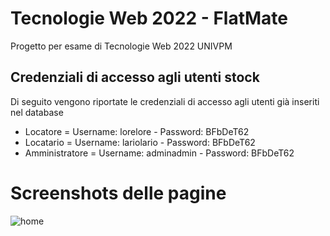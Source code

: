 # Tecnologie Web 2022 - FlatMate
Progetto per esame di Tecnologie Web 2022 UNIVPM

## Credenziali di accesso agli utenti stock
Di seguito vengono riportate le credenziali di accesso agli utenti già inseriti nel database
- Locatore = Username: lorelore - Password: BFbDeT62
- Locatario = Username: lariolario - Password: BFbDeT62
- Amministratore = Username: adminadmin - Password: BFbDeT62

# Screenshots delle pagine
![home](https://user-images.githubusercontent.com/71789321/173024062-5f8d747e-d92b-491a-b272-36a7b60764d3.png)
